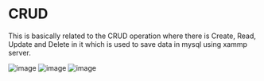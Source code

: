 # CRUD
This is basically related to the CRUD operation where there is Create, Read, Update and Delete in it which is used to save data in mysql using xammp server.

![image](https://github.com/user-attachments/assets/8d57354c-70cb-49e3-a006-205a15ab7fb0)
![image](https://github.com/user-attachments/assets/837b99ff-85e1-4fc4-8b5c-e98fb210e2df)
![image](https://github.com/user-attachments/assets/f6e420e9-f8a3-4d20-a430-be8dd4e74dfe)


